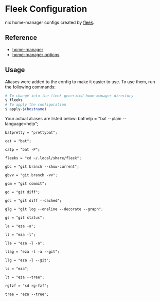 # Fleek Configuration

nix home-manager configs created by [fleek](https://github.com/ublue-os/fleek).

## Reference

- [home-manager](https://nix-community.github.io/home-manager/)
- [home-manager options](https://nix-community.github.io/home-manager/options.html)

## Usage

Aliases were added to the config to make it easier to use. To use them, run the following commands:

```bash
# To change into the fleek generated home-manager directory
$ fleeks
# To apply the configuration
$ apply-$(hostname)
```

Your actual aliases are listed below:
    bathelp = "bat --plain --language=help";

    batpretty = "prettybat";

    cat = "bat";

    catp = "bat -P";

    fleeks = "cd ~/.local/share/fleek";

    gbc = "git branch --show-current";

    gbvv = "git branch -vv";

    gcm = "git commit";

    gd = "git diff";

    gdc = "git diff --cached";

    glg = "git log --oneline --decorate --graph";

    gs = "git status";

    la = "eza -a";

    ll = "eza -l";

    lla = "eza -l -a";

    llag = "eza -l -a --git";

    llg = "eza -l --git";

    ls = "eza";

    lt = "eza --tree";

    rgfzf = "sd rg-fzf";

    tree = "eza --tree";
